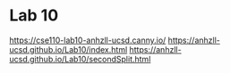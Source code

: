 # Lab 10
https://cse110-lab10-anhzll-ucsd.canny.io/
https://anhzll-ucsd.github.io/Lab10/index.html
https://anhzll-ucsd.github.io/Lab10/secondSplit.html